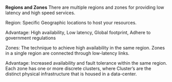 **Regions and Zones**
There are multiple regions and zones for providing low latency and high speed services.

Region: Specific Geographic locations to host your resources.

Advantage: High availability, Low latency, Global footprint, Adhere to government regulations

Zones: The technique to achieve high availability in the same region. Zones in a single region are connected through low-latency links.

Advantage: Increased availability and fault tolerance within the same region. Each zone has one or more discrete clusters, where Cluster’s are the distinct physical infrastructure that is housed in a data-center.
